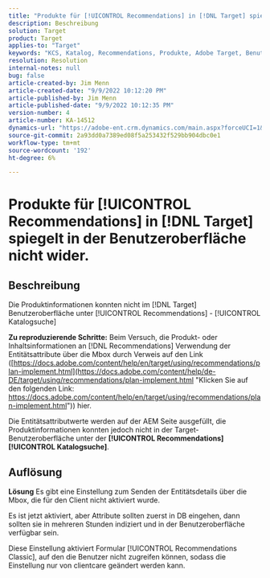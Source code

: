 ```yaml
---
title: "Produkte für [!UICONTROL Recommendations] in [!DNL Target] spiegelt in der Benutzeroberfläche nicht wider."
description: Beschreibung
solution: Target
product: Target
applies-to: "Target"
keywords: "KCS, Katalog, Recommendations, Produkte, Adobe Target, Benutzeroberfläche, Informationen, Suche"
resolution: Resolution
internal-notes: null
bug: false
article-created-by: Jim Menn
article-created-date: "9/9/2022 10:12:20 PM"
article-published-by: Jim Menn
article-published-date: "9/9/2022 10:12:35 PM"
version-number: 4
article-number: KA-14512
dynamics-url: "https://adobe-ent.crm.dynamics.com/main.aspx?forceUCI=1&pagetype=entityrecord&etn=knowledgearticle&id=8c8b7b73-8c30-ed11-9db1-0022480866ad"
source-git-commit: 2a93dd0a7389ed08f5a253432f529bb904dbc0e1
workflow-type: tm+mt
source-wordcount: '192'
ht-degree: 6%

---
```


# Produkte für [!UICONTROL Recommendations] in [!DNL Target] spiegelt in der Benutzeroberfläche nicht wider.

## Beschreibung


Die Produktinformationen konnten nicht im [!DNL Target] Benutzeroberfläche unter [!UICONTROL Recommendations] - [!UICONTROL Katalogsuche]

<b>Zu reproduzierende Schritte:</b>
Beim Versuch, die Produkt- oder Inhaltsinformationen an [!DNL Recommendations] Verwendung der Entitätsattribute über die Mbox durch Verweis auf den Link ([https://docs.adobe.com/content/help/en/target/using/recommendations/plan-implement.html](https://docs.adobe.com/content/help/de-DE/target/using/recommendations/plan-implement.html "Klicken Sie auf den folgenden Link: https://docs.adobe.com/content/help/en/target/using/recommendations/plan-implement.html")) hier.


Die Entitätsattributwerte werden auf der AEM Seite ausgefüllt, die Produktinformationen konnten jedoch nicht in der Target-Benutzeroberfläche unter der <b> [!UICONTROL Recommendations]</b><b>[!UICONTROL Katalogsuche]</b>.


## Auflösung


<b>Lösung</b>
Es gibt eine Einstellung zum Senden der Entitätsdetails über die Mbox, die für den Client nicht aktiviert wurde.

Es ist jetzt aktiviert, aber Attribute sollten zuerst in DB eingehen, dann sollten sie in mehreren Stunden indiziert und in der Benutzeroberfläche verfügbar sein.

Diese Einstellung aktiviert Formular [!UICONTROL Recommendations Classic], auf den die Benutzer nicht zugreifen können, sodass die Einstellung nur von clientcare geändert werden kann.
